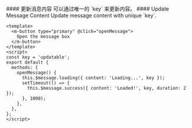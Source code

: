 <cn>
#### 更新消息内容
可以通过唯一的 `key` 来更新内容。
</cn>

<us>
#### Update Message Content
Update message content with unique `key`.
</us>

```vue
<template>
  <m-button type="primary" @click="openMessage">
    Open the message box
  </m-button>
</template>
<script>
const key = 'updatable';
export default {
  methods: {
    openMessage() {
      this.$message.loading({ content: 'Loading...', key });
      setTimeout(() => {
        this.$message.success({ content: 'Loaded!', key, duration: 2 });
      }, 1000);
    },
  },
};
</script>
```
